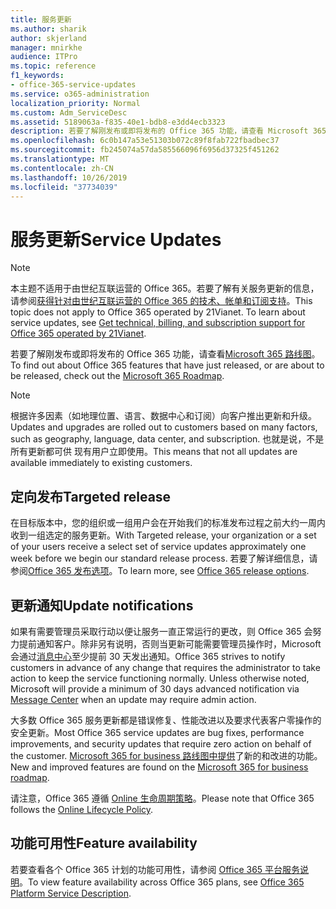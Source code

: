 ```yaml
---
title: 服务更新
ms.author: sharik
author: skjerland
manager: mnirkhe
audience: ITPro
ms.topic: reference
f1_keywords:
- office-365-service-updates
ms.service: o365-administration
localization_priority: Normal
ms.custom: Adm_ServiceDesc
ms.assetid: 5189063a-f835-40e1-bdb8-e3dd4ecb3323
description: 若要了解刚发布或即将发布的 Office 365 功能，请查看 Microsoft 365 路线图。
ms.openlocfilehash: 6c0b147a53e51303b072c89f8fab722fbadbec37
ms.sourcegitcommit: fb245074a57da585566096f6956d37325f451262
ms.translationtype: MT
ms.contentlocale: zh-CN
ms.lasthandoff: 10/26/2019
ms.locfileid: "37734039"
---
```

# <a name="service-updates"></a><span data-ttu-id="cf8a8-103">服务更新</span><span class="sxs-lookup"><span data-stu-id="cf8a8-103">Service Updates</span></span>

> [!NOTE]
> <span data-ttu-id="cf8a8-p101">本主题不适用于由世纪互联运营的 Office 365。若要了解有关服务更新的信息，请参阅[获得针对由世纪互联运营的 Office 365 的技术、帐单和订阅支持](https://go.microsoft.com/fwlink/?LinkID=733350&amp;clcid=0x409)。</span><span class="sxs-lookup"><span data-stu-id="cf8a8-p101">This topic does not apply to Office 365 operated by 21Vianet. To learn about service updates, see [Get technical, billing, and subscription support for Office 365 operated by 21Vianet](https://go.microsoft.com/fwlink/?LinkID=733350&amp;clcid=0x409).</span></span> 
  
<span data-ttu-id="cf8a8-106">若要了解刚发布或即将发布的 Office 365 功能，请查看[Microsoft 365 路线图](https://go.microsoft.com/fwlink/?LinkId=509914)。</span><span class="sxs-lookup"><span data-stu-id="cf8a8-106">To find out about Office 365 features that have just released, or are about to be released, check out the [Microsoft 365 Roadmap](https://go.microsoft.com/fwlink/?LinkId=509914).</span></span>
  
> [!NOTE]
> <span data-ttu-id="cf8a8-107">根据许多因素（如地理位置、语言、数据中心和订阅）向客户推出更新和升级。</span><span class="sxs-lookup"><span data-stu-id="cf8a8-107">Updates and upgrades are rolled out to customers based on many factors, such as geography, language, data center, and subscription.</span></span> <span data-ttu-id="cf8a8-108">也就是说，不是所有更新都可供 现有用户立即使用。</span><span class="sxs-lookup"><span data-stu-id="cf8a8-108">This means that not all updates are available immediately to existing customers.</span></span> 
  
## <a name="targeted-release"></a><span data-ttu-id="cf8a8-109">定向发布</span><span class="sxs-lookup"><span data-stu-id="cf8a8-109">Targeted release</span></span>

<span data-ttu-id="cf8a8-110">在目标版本中，您的组织或一组用户会在开始我们的标准发布过程之前大约一周内收到一组选定的服务更新。</span><span class="sxs-lookup"><span data-stu-id="cf8a8-110">With Targeted release, your organization or a set of your users receive a select set of service updates approximately one week before we begin our standard release process.</span></span> <span data-ttu-id="cf8a8-111">若要了解详细信息，请参阅[Office 365 发布选项](https://docs.microsoft.com/office365/admin/manage/release-options-in-office-365?view=o365-worldwide)。</span><span class="sxs-lookup"><span data-stu-id="cf8a8-111">To learn more, see [Office 365 release options](https://docs.microsoft.com/office365/admin/manage/release-options-in-office-365?view=o365-worldwide).</span></span> 
  
## <a name="update-notifications"></a><span data-ttu-id="cf8a8-112">更新通知</span><span class="sxs-lookup"><span data-stu-id="cf8a8-112">Update notifications</span></span>

<span data-ttu-id="cf8a8-p104">如果有需要管理员采取行动以便让服务一直正常运行的更改，则 Office 365 会努力提前通知客户。除非另有说明，否则当更新可能需要管理员操作时，Microsoft 会通过[消息中心](https://docs.microsoft.com/office365/admin/manage/message-center?view=o365-worldwide)至少提前 30 天发出通知。</span><span class="sxs-lookup"><span data-stu-id="cf8a8-p104">Office 365 strives to notify customers in advance of any change that requires the administrator to take action to keep the service functioning normally. Unless otherwise noted, Microsoft will provide a minimum of 30 days advanced notification via [Message Center](https://docs.microsoft.com/office365/admin/manage/message-center?view=o365-worldwide) when an update may require admin action.</span></span> 
  
<span data-ttu-id="cf8a8-115">大多数 Office 365 服务更新都是错误修复、性能改进以及要求代表客户零操作的安全更新。</span><span class="sxs-lookup"><span data-stu-id="cf8a8-115">Most Office 365 service updates are bug fixes, performance improvements, and security updates that require zero action on behalf of the customer.</span></span> <span data-ttu-id="cf8a8-116">[Microsoft 365 for business 路线图中提供](https://roadmap.office.com/)了新的和改进的功能。</span><span class="sxs-lookup"><span data-stu-id="cf8a8-116">New and improved features are found on the [Microsoft 365 for business roadmap](https://roadmap.office.com/).</span></span>
  
<span data-ttu-id="cf8a8-117">请注意，Office 365 遵循 [Online 生命周期策略](https://support.microsoft.com/lifecycle#gp/osslpolicy)。</span><span class="sxs-lookup"><span data-stu-id="cf8a8-117">Please note that Office 365 follows the [Online Lifecycle Policy](https://support.microsoft.com/lifecycle#gp/osslpolicy).</span></span>
  
## <a name="feature-availability"></a><span data-ttu-id="cf8a8-118">功能可用性</span><span class="sxs-lookup"><span data-stu-id="cf8a8-118">Feature availability</span></span>

<span data-ttu-id="cf8a8-119">若要查看各个 Office 365 计划的功能可用性，请参阅 [Office 365 平台服务说明](office-365-platform-service-description.md)。</span><span class="sxs-lookup"><span data-stu-id="cf8a8-119">To view feature availability across Office 365 plans, see [Office 365 Platform Service Description](office-365-platform-service-description.md).</span></span>
  

